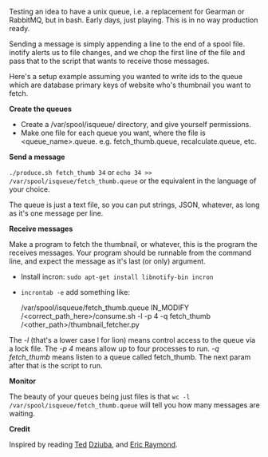 Testing an idea to have a unix queue, i.e. a replacement for Gearman or RabbitMQ, but in bash. Early days, just playing. This is in no way production ready.

Sending a message is simply appending a line to the end of a spool file. inotify alerts us to file changes, and we chop the first line of the file and pass that to the script that wants to receive those messages.

Here's a setup example assuming you wanted to write ids to the queue which are database primary keys of website who's thumbnail you want to fetch.

**Create the queues**

- Create a /var/spool/isqueue/ directory, and give yourself permissions.
- Make one file for each queue you want, where the file is <queue_name>.queue. e.g. fetch_thumb.queue, recalculate.queue, etc.

**Send a message**

`./produce.sh fetch_thumb 34` or `echo 34 >> /var/spool/isqueue/fetch_thumb.queue` or the equivalent in the language of your choice.

The queue is just a text file, so you can put strings, JSON, whatever, as long as it's one message per line.

**Receive messages**

Make a program to fetch the thumbnail, or whatever, this is the program the receives messages. Your program should be runnable from the command line, and expect the message as it's last (or only) argument.

- Install incron: `sudo apt-get install libnotify-bin incron`
- `incrontab -e` add something like:

    /var/spool/isqueue/fetch_thumb.queue IN_MODIFY /<correct_path_here>/consume.sh -l -p 4 -q fetch_thumb /<other_path>/thumbnail_fetcher.py

The _-l_ (that's a lower case l for lion) means control access to the queue via a lock file. The _-p 4_ means allow up to four processes to run. _-q fetch_thumb_ means listen to a queue called fetch_thumb. The next param after that is the script to run.

**Monitor**

The beauty of your queues being just files is that `wc -l /var/spool/isqueue/fetch_thumb.queue` will tell you how many messages are waiting.

**Credit**

Inspired by reading [Ted](http://teddziuba.com/2011/03/monitoring-theory.html) [Dziuba](http://teddziuba.com/2011/02/the-case-against-queues.html), and [Eric Raymond](http://www.faqs.org/docs/artu/).

